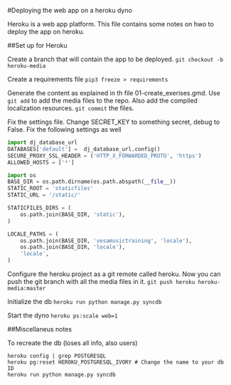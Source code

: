 #Deploying the web app on a heroku dyno

Heroku is a web app platform. This file contains some notes on hwo to
deploy the app on heroku.

##Set up for Heroku

Create a branch that will contain the app to be deployed.
```git checkout -b heroku-media```

Create a requirements file
```pip3 freeze > requirements```

Generate the content as explained in th file
01-create_exerises.gmd. Use `git add` to add the media files to the
repo. Also add the compiled localization resources. `git commit` the
files.

Fix the settings file. Change SECRET_KEY to something secret, debug to
False. Fix the following settings as well
```python
import dj_database_url
DATABASES['default'] =  dj_database_url.config()
SECURE_PROXY_SSL_HEADER = ('HTTP_X_FORWARDED_PROTO', 'https')
ALLOWED_HOSTS = ['*']

import os
BASE_DIR = os.path.dirname(os.path.abspath(__file__))
STATIC_ROOT = 'staticfiles'
STATIC_URL = '/static/'

STATICFILES_DIRS = (
    os.path.join(BASE_DIR, 'static'),
)

LOCALE_PATHS = (
    os.path.join(BASE_DIR, 'vesamusictraining', 'locale'),
    os.path.join(BASE_DIR, 'locale'),
    'locale',
)
```

Configure the heroku project as a git remote called heroku. Now you
can push the git branch with all the media files in it.
```git push heroku heroku-media:master```

Initialize the db
```heroku run python manage.py syncdb```

Start the dyno
```heroku ps:scale web=1```

##Miscellaneus notes

To recreate the db (loses all info, also users)
```
heroku config | grep POSTGRESQL
heroku pg:reset HEROKU_POSTGRESQL_IVORY # Change the name to your db ID
heroku run python manage.py syncdb
```